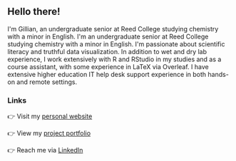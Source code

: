 ## Hello there!

I'm Gillian, an undergraduate senior at Reed College studying chemistry with a minor in English. I'm an undergraduate senior at Reed College studying chemistry with a minor in English. I'm passionate about scientific literacy and truthful data visualization. In addition to wet and dry lab experience, I work extensively with R and RStudio in my studies and as a course assistant, with some experience in LaTeX via Overleaf. I have extensive higher education IT help desk support experience in both hands-on and remote settings.

### Links

👉 Visit my [personal website](https://gmcginnis.github.io/)

👉 View my [project portfolio](https://gmcginnis.github.io/portfolio/)

👉 Reach me via [LinkedIn](https://www.linkedin.com/in/gillian-mcginnis/)
